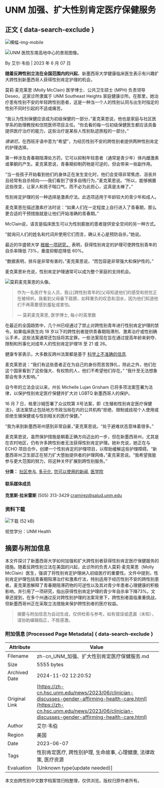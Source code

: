 # UNM 加强、扩大性别肯定医疗保健服务

## 正文 { data-search-exclude }


![横幅-img-mobile](https://hsc.unm.edu/news/_files/unm-logo-print.svg)

![UNM 医院东南高地中心的景观图像。](https://hsc.unm.edu/news/2023/_media/thumb-gender-affirming-hc.jpg)

By 艾尔·韦伯 | 2023 年 6 月 07 日

**随着反跨性别立法在全国范围内的兴起**，新墨西哥大学健康临床医生表示有兴趣扩大跨性别新墨西哥人获得性别肯定护理的机会。

莫莉·麦克莱恩 (Molly McClain) 医学博士、公共卫生硕士 (MPH) 负责领导 Deseo，这家诊所隶属于 UNM Southeast Heights 家庭健康诊所。在那里，她治疗患有性别不安的年轻跨性别患者，这是一种当一个人的性别认同与出生时指定的性别不同时引起的不适或痛苦。

“我认为性别保健应该成为初级保健的一部分，”麦克莱恩说，他也是家庭与社区医学系的助理教授和住院医师项目主任。“你去看的每一位初级保健医生都应该具备提供医疗治疗的能力，这些治疗是某些人性别轨迹旅程的一部分。”

_德谢厄_，在西班牙语中意为“希望”，为经历性别不安的跨性别者提供两种性别肯定的护理选择。

第一种涉及青春期阻滞处方药，它可以抑制年轻患者（通常是青少年）体内雌激素或睾酮的产生。麦克莱恩说，青春期抑制药物是可逆的，但会带来一些副作用。

“当一些孩子开始看到他们的身体正在发生变化时，他们会变得非常焦虑、沮丧并且经常有自杀倾向——我们看到了很多自残行为，”麦克莱恩说。“所以，能够搁置这些改变，让家人和孩子喘口气，而不必为此担心，这真是太棒了。”

性别肯定护理的另一种选择是激素疗法。此选项适用于年龄较大的青少年和成人。

麦克莱恩在描述激素疗法时说：“如果人们在一定程度上自行进入了青春期，那么更合适的干预措施就是让他们开始准确的青春期。”

McClain说，语言是临床医生可以为性别膨胀的患者提供安全空间的另一种方式。

“就询问人们的姓名和代词并使用它们而言，确认关心是预防自杀，”她说。

最近的华盛顿大学 [根据一项研究，](https://www.hcplive.com/view/suicide-risk-reduces-73-transgender-nonbinary-youths-gender-affirming-care) 表明，获得性别肯定的护理可使跨性别青年的自杀率降低 73%，重度抑郁症降低 60%。

“数据表明，排斥是非常有害的，”麦克莱恩说，“而包容是非常强大和保护性的。”

麦克莱恩补充说，性别肯定护理通常可以成为整个家庭的支持机会。

![莫莉麦克莱恩的头像。](https://hsc.unm.edu/news/2023/_media/img-quote-molly-mcclain.jpg)

> 作为一名医疗专业人员，我让\[跨性别青年的\]父母知道他们的感受和担忧正在被倾听。我看到父母垂下肩膀，如释重负的叹息和泪水，因为他们知道他们不再需要感到羞耻或害怕。
> 
> — 莫莉麦克莱恩, 医学博士, 每小时英里数

在最近的全国趋势中，几个州已经通过了禁止对跨性别青年进行性别肯定护理的禁令。如果临床医生向 18 岁以下的跨性别者提供青春期阻滞剂、激素治疗或性别确认手术，这些法案通常还包括将其定罪。一些法案现在旨在通过提高年龄来剥夺、限制和刑事化对成年人的性别肯定护理18 至 21 或 26。

健康专家表示，大多数反跨州法案都是基于 [科学上不准确的信息](https://www.wpath.org/media/cms/Documents/USPATH/2022/With%20Date%20Position%20Statement%20Anti%20Trans%20Leg%20USPATH%20Apr%2022%202022.pdf?_t=1650665621).

麦克莱恩说：“我们有这些患者正在为自己的身份而苦苦挣扎，除此之外，他们在这个国家看到了这些强大、有权势的人，他们不希望他们存在。” “我什至无法想象那会有多大影响。”

自今年的立法会议以来，州长 Michelle Lujan Grisham 已将多项法案签署为法律，以保护性别肯定医疗保健并扩大对 LGBTQ 新墨西哥人的保护。

16 月 7 日，格里沙姆签署了众议院第 X号法案，即《生殖和性别肯定医疗保健法》，该法案禁止包括地方市政当局在内的公共机构“拒绝、限制或歧视个人使用或拒绝生殖保健或与性别相关的医疗保健。”

“我为来到新墨西哥州感到非常自豪，”麦克莱恩说。“处于避难状态意味着很多。”

麦克莱恩说，虽然保护措施是朝着正确方向迈出的一步，但在新墨西哥州，尤其是在农村地区，仍有许多跨性别者无法获得性别肯定护理。她补充说，她正在与 ECHO 项目合作，创建一个性别肯定的护理项目，以帮助缓解这些护理障碍。“新墨西哥州卫生部正在努力扩大堕胎提供者的护理网络，”麦克莱恩说。“我希望我能参与更大范围的努力，将这种关怀扩展到跨性别服务。”

**分类：** [社区参与](../../community-engagement/index.html), [多元化](../../diversity/index.html), [您可以使用的新闻](../../news-you-can-use/index.html), [医学院](../../schools/medicine/index.html)

#### 联系媒体成员

**克里斯·拉米雷斯** (505) 313-3429 [cramirez@salud.unm.edu](mailto:cramirez@salud.unm.edu)

### 资料下载

![下载 (52 kB)](../_media/img-quote-molly-mcclain.jpg)

视觉学分：UNM Health
<!-- tcd_original_link https://zh-cn.hsc.unm.edu/news/2023/06/clinician-discusses-gender-affirming-health-care.html -->
## 摘要与附加信息

<!-- tcd_abstract -->
本文件探讨了新墨西哥大学如何加强和扩大跨性别者获得性别肯定医疗保健服务的措施。随着反跨性别立法在美国的兴起，此诊所的负责人莫莉·麦克莱恩（Molly McClain）医生，强调了将性别肯定护理纳入初级医疗的重要性。文件中提到，性别肯定护理包括青春期阻滞治疗和激素疗法，特别适用于经历性别不安的跨性别患者。麦克莱恩解释了青春期阻滞药物的可逆性以及其对青少年患者心理健康的积极影响，并引用了一项研究，指出获得性别肯定护理的青少年自杀率下降73%。文章还提到，在多个州通过反对跨性别护理的法案背景下，跨性别者面临重重挑战，但新墨西哥州正在采取立法措施来保护跨性别者的医疗权益。
<!-- tcd_abstract_end -->

> 摘要与附加信息为自动生成，仅供检索与参考。如有错误或遗漏（未知），请协助编辑指正，不胜感激。

### 附加信息 [Processed Page Metadata] { data-search-exclude }

| Attribute       | Value                                  |
|-----------------|----------------------------------------|
| Filename        | zh-cn_UNM_加强、扩大性别肯定医疗保健服务.md                             |
| Size            | 5555 bytes                           |
| Archived Date   | 2024-11-02 12:20:52                             |
| Original Link   | [https://zh-cn.hsc.unm.edu/news/2023/06/clinician-discusses-gender-affirming-health-care.html](https://zh-cn.hsc.unm.edu/news/2023/06/clinician-discusses-gender-affirming-health-care.html)                       |
| Author          | 艾尔·韦伯                               |
| Region          | 美国                               |
| Date            | 2023-06-07                                 |
| Tags            | 性别肯定医疗, 跨性别护理, 生命故事, 心理健康, 法律政策, 医疗资源                                 |
| Evaluation            | [Unknown type(update needed)]                                 |
<!-- tcd_table_end -->

本文由跨性别中文数字档案馆归档整理，仅供浏览。版权归原作者所有。
